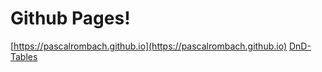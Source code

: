 # Github Pages!

[https://pascalrombach.github.io](https://pascalrombach.github.io)
[DnD-Tables](https://pascalrombach.github.io/dnd-tables/index.html)
